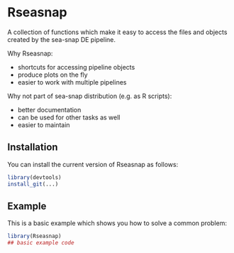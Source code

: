 
# Rseasnap

<!-- badges: start -->
<!-- badges: end -->

A collection of functions which make it easy to access the files and
objects created by the sea-snap DE pipeline.

Why Rseasnap:

 * shortcuts for accessing pipeline objects
 * produce plots on the fly
 * easier to work with multiple pipelines 

Why not part of sea-snap distribution (e.g. as R scripts):

 * better documentation
 * can be used for other tasks as well
 * easier to maintain

## Installation

You can install the current version of Rseasnap as follows:

``` r
library(devtools)
install_git(...)
```

## Example

This is a basic example which shows you how to solve a common problem:

``` r
library(Rseasnap)
## basic example code
```

